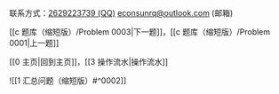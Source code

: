 联系方式：<a href="https://qm.qq.com/q/iA1sKuakak">2629223739 (QQ)</a> <a href="mailto:econsunrq@outlook.com">econsunrq@outlook.com (邮箱)</a>

[[c 题库（缩短版）/Problem 0003|下一题]]，[[c 题库（缩短版）/Problem 0001|上一题]]

[[0 主页|回到主页]]，[[3 操作流水|操作流水]]

![[1 汇总问题（缩短版）#^0002]]